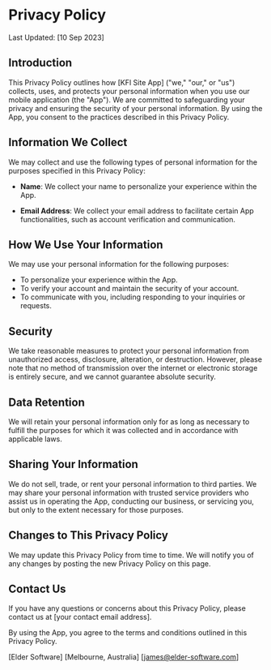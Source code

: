 # Privacy Policy

Last Updated: [10 Sep 2023]

## Introduction

This Privacy Policy outlines how [KFI Site App] ("we," "our," or "us") collects, uses, and protects your personal information when you use our mobile application (the "App"). We are committed to safeguarding your privacy and ensuring the security of your personal information. By using the App, you consent to the practices described in this Privacy Policy.

## Information We Collect

We may collect and use the following types of personal information for the purposes specified in this Privacy Policy:

- **Name**: We collect your name to personalize your experience within the App.

- **Email Address**: We collect your email address to facilitate certain App functionalities, such as account verification and communication.

## How We Use Your Information

We may use your personal information for the following purposes:

- To personalize your experience within the App.
- To verify your account and maintain the security of your account.
- To communicate with you, including responding to your inquiries or requests.

## Security

We take reasonable measures to protect your personal information from unauthorized access, disclosure, alteration, or destruction. However, please note that no method of transmission over the internet or electronic storage is entirely secure, and we cannot guarantee absolute security.

## Data Retention

We will retain your personal information only for as long as necessary to fulfill the purposes for which it was collected and in accordance with applicable laws.

## Sharing Your Information

We do not sell, trade, or rent your personal information to third parties. We may share your personal information with trusted service providers who assist us in operating the App, conducting our business, or servicing you, but only to the extent necessary for those purposes.

## Changes to This Privacy Policy

We may update this Privacy Policy from time to time. We will notify you of any changes by posting the new Privacy Policy on this page.

## Contact Us

If you have any questions or concerns about this Privacy Policy, please contact us at [your contact email address].

By using the App, you agree to the terms and conditions outlined in this Privacy Policy.

[Elder Software]
[Melbourne, Australia]
[james@elder-software.com]
